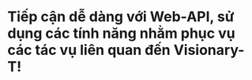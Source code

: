 # Tiếp cận dễ dàng với Web-API, sử dụng các tính năng nhằm phục vụ các tác vụ liên quan đến Visionary-T!
